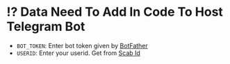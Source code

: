 # ⁉ Data Need To Add In Code To Host Telegram Bot

- `BOT_TOKEN`: Enter bot token given by [BotFather](https://telegram.dog/Botfather)
- `USERID`: Enter your userid. Get from [Scab Id](https://telegram.dog/ScanIDBot)
